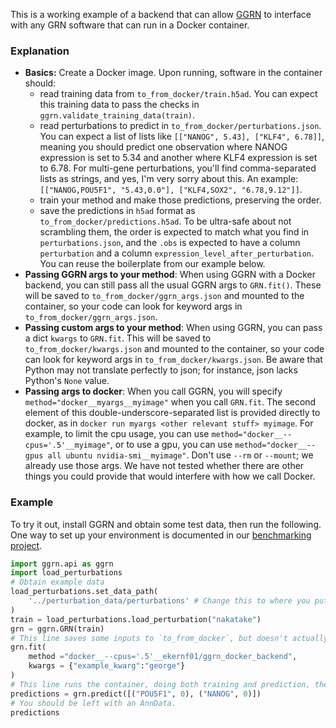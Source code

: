 This is a working example of a backend that can allow [GGRN](http://github.com/ekernf01/GGRN) to interface with any GRN software that can run in a Docker container. 

### Explanation

- **Basics:** Create a Docker image. Upon running, software in the container should:
    - read training data from `to_from_docker/train.h5ad`. You can expect this training data to pass the checks in `ggrn.validate_training_data(train)`.
    - read perturbations to predict in `to_from_docker/perturbations.json`. You can expect a list of lists like `[["NANOG", 5.43], ["KLF4", 6.78]]`, meaning you should predict one observation where NANOG expression is set to 5.34 and another where KLF4 expression is set to 6.78. For multi-gene perturbations, you'll find comma-separated lists as strings, and yes, I'm very sorry about this. An example: `[["NANOG,POU5F1", "5.43,0.0"], ["KLF4,SOX2", "6.78,9.12"]]`. 
    - train your method and make those predictions, preserving the order.
    - save the predictions in `h5ad` format as `to_from_docker/predictions.h5ad`. To be ultra-safe about not scrambling them, the order is expected to match what you find in `perturbations.json`, and the `.obs` is expected to have a column `perturbation` and a column `expression_level_after_perturbation`. You can reuse the boilerplate from our example below.
- **Passing GGRN args to your method**: When using GGRN with a Docker backend, you can still pass all the usual GGRN args to `GRN.fit()`. These will be saved to `to_from_docker/ggrn_args.json` and mounted to the container, so your code can look for keyword args in `to_from_docker/ggrn_args.json`. 
- **Passing custom args to your method**: When using GGRN, you can pass a dict `kwargs` to `GRN.fit`. This will be saved to `to_from_docker/kwargs.json` and mounted to the container, so your code can look for keyword args in `to_from_docker/kwargs.json`. Be aware that Python may not translate perfectly to json; for instance, json lacks Python's `None` value.
- **Passing args to docker**: When you call GGRN, you will specify `method="docker__myargs__myimage"` when you call `GRN.fit`. The second element of this double-underscore-separated list is provided directly to docker, as in `docker run myargs <other relevant stuff> myimage`. For example, to limit the cpu usage, you can use `method="docker__--cpus='.5'__myimage"`, or to use a gpu, you can use `method="docker__--gpus all ubuntu nvidia-smi__myimage"`. Don't use `--rm` or `--mount`; we already use those args. We have not tested whether there are other things you could provide that would interfere with how we call Docker.

### Example

To try it out, install GGRN and obtain some test data, then run the following. One way to set up your environment is documented in our [benchmarking project](http://github.com/ekernf01/perturbation_benchmarking).

```python
import ggrn.api as ggrn
import load_perturbations
# Obtain example data
load_perturbations.set_data_path(
    '../perturbation_data/perturbations' # Change this to where you put the perturbation data collection.
)
train = load_perturbations.load_perturbation("nakatake")
grn = ggrn.GRN(train) 
# This line saves some inputs to `to_from_docker`, but doesn't actually run the container.
grn.fit(
    method ="docker__--cpus='.5'__ekernf01/ggrn_docker_backend", 
    kwargs = {"example_kwarg":"george"}                    
)
# This line runs the container, doing both training and prediction, then removes the container.
predictions = grn.predict([("POU5F1", 0), ("NANOG", 0)])
# You should be left with an AnnData. 
predictions
```



